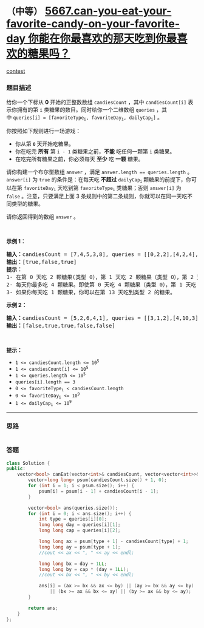 # `（中等）` [5667.can-you-eat-your-favorite-candy-on-your-favorite-day 你能在你最喜欢的那天吃到你最喜欢的糖果吗？](https://leetcode-cn.com/problems/can-you-eat-your-favorite-candy-on-your-favorite-day/)

[contest](https://leetcode-cn.com/contest/weekly-contest-226/problems/can-you-eat-your-favorite-candy-on-your-favorite-day/)

### 题目描述
<div class="notranslate"><p>给你一个下标从 <strong>0</strong> 开始的正整数数组&nbsp;<code>candiesCount</code>&nbsp;，其中&nbsp;<code>candiesCount[i]</code>&nbsp;表示你拥有的第&nbsp;<code>i</code>&nbsp;类糖果的数目。同时给你一个二维数组&nbsp;<code>queries</code>&nbsp;，其中&nbsp;<code>queries[i] = [favoriteType<sub>i</sub>, favoriteDay<sub>i</sub>, dailyCap<sub>i</sub>]</code>&nbsp;。</p>

<p>你按照如下规则进行一场游戏：</p>

<ul>
	<li>你从第&nbsp;<code><strong>0</strong></code><strong>&nbsp;</strong>天开始吃糖果。</li>
	<li>你在吃完 <strong>所有</strong>&nbsp;第 <code>i - 1</code>&nbsp;类糖果之前，<strong>不能</strong>&nbsp;吃任何一颗第 <code>i</code>&nbsp;类糖果。</li>
	<li>在吃完所有糖果之前，你必须每天 <strong>至少</strong>&nbsp;吃 <strong>一颗</strong>&nbsp;糖果。</li>
</ul>

<p>请你构建一个布尔型数组&nbsp;<code>answer</code>&nbsp;，满足&nbsp;<code>answer.length == queries.length</code> 。<code>answer[i]</code>&nbsp;为&nbsp;<code>true</code>&nbsp;的条件是：在每天吃 <strong>不超过</strong> <code>dailyCap<sub>i</sub></code><sub>&nbsp;</sub>颗糖果的前提下，你可以在第&nbsp;<code>favoriteDay<sub>i</sub></code>&nbsp;天吃到第&nbsp;<code>favoriteType<sub>i</sub></code>&nbsp;类糖果；否则 <code>answer[i]</code>&nbsp;为 <code>false</code>&nbsp;。注意，只要满足上面 3 条规则中的第二条规则，你就可以在同一天吃不同类型的糖果。</p>

<p>请你返回得到的数组<em>&nbsp;</em><code>answer</code>&nbsp;。</p>

<p>&nbsp;</p>

<p><strong>示例 1：</strong></p>

<pre><b>输入：</b>candiesCount = [7,4,5,3,8], queries = [[0,2,2],[4,2,4],[2,13,1000000000]]
<b>输出：</b>[true,false,true]
<strong>提示：</strong>
1- 在第 0 天吃 2 颗糖果(类型 0），第 1 天吃 2 颗糖果（类型 0），第 2 天你可以吃到类型 0 的糖果。
2- 每天你最多吃 4 颗糖果。即使第 0 天吃 4 颗糖果（类型 0），第 1 天吃 4 颗糖果（类型 0 和类型 1），你也没办法在第 2 天吃到类型 4 的糖果。换言之，你没法在每天吃 4 颗糖果的限制下在第 2 天吃到第 4 类糖果。
3- 如果你每天吃 1 颗糖果，你可以在第 13 天吃到类型 2 的糖果。
</pre>

<p><strong>示例 2：</strong></p>

<pre><b>输入：</b>candiesCount = [5,2,6,4,1], queries = [[3,1,2],[4,10,3],[3,10,100],[4,100,30],[1,3,1]]
<b>输出：</b>[false,true,true,false,false]
</pre>

<p>&nbsp;</p>

<p><strong>提示：</strong></p>

<ul>
	<li><code>1 &lt;= candiesCount.length &lt;= 10<sup>5</sup></code></li>
	<li><code>1 &lt;= candiesCount[i] &lt;= 10<sup>5</sup></code></li>
	<li><code>1 &lt;= queries.length &lt;= 10<sup>5</sup></code></li>
	<li><code>queries[i].length == 3</code></li>
	<li><code>0 &lt;= favoriteType<sub>i</sub> &lt; candiesCount.length</code></li>
	<li><code>0 &lt;= favoriteDay<sub>i</sub> &lt;= 10<sup>9</sup></code></li>
	<li><code>1 &lt;= dailyCap<sub>i</sub> &lt;= 10<sup>9</sup></code></li>
</ul>
</div>

---
### 思路
```
```



### 答题
``` C++
class Solution {
public:
    vector<bool> canEat(vector<int>& candiesCount, vector<vector<int>>& queries) {
        vector<long long> psum(candiesCount.size() + 1, 0);
        for (int i = 1; i < psum.size(); i++) {
            psum[i] = psum[i - 1] + candiesCount[i - 1];
        }

        vector<bool> ans(queries.size());
        for (int i = 0; i < ans.size(); i++) {
            int type = queries[i][0];
            long long day = queries[i][1];
            long long cap = queries[i][2];

            long long ax = psum[type + 1] - candiesCount[type] + 1;
            long long ay = psum[type + 1];
            //cout << ax << ", " << ay << endl;

            long long bx = day + 1LL;
            long long by = cap * (day + 1LL);
            //cout << bx << ", " << by << endl;

            ans[i] = (ax >= bx && ax <= by) || (ay >= bx && ay <= by)
                || (bx >= ax && bx <= ay) || (by >= ax && by <= ay);
        }

        return ans;
    }
};
```




